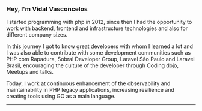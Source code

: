 ### Hey, I'm Vidal Vasconcelos

I started programming with php in 2012, since then I had the opportunity to work with backend, frontend and infrastructure technologies and also for different 
company sizes.

In this journey I got to know great developers with whom I learned a lot and I was also able to contribute with some development communities such as PHP com 
Rapadura, Sobral Developer Group, Laravel São Paulo and Laravel Brasil, encouraging the culture of the developer through Coding dojo, Meetups and talks.

Today, I work at continuous enhancement of the observability and maintainability in PHP legacy applications, increasing resilience and creating tools using 
GO as a main language.

****

